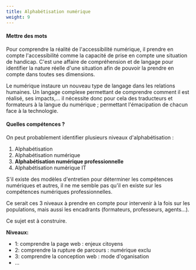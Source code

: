 ```yaml
---
title: Alphabétisation numérique
weight: 9
---
```



#### Mettre des mots

Pour comprendre la réalité de l'accessibilité numérique, il prendre en compte l'accessibilité comme la capacité de prise en compte une situation de handicap. C'est une affaire de compréhension et de langage pour identifier la nature réelle d'une situation afin de pouvoir la prendre en compte dans toutes ses dimensions.

Le numérique instaure un nouveau type de langage dans les relations humaines. Un langage complexe permettant de comprendre comment il est réalisé, ses impacts,... il nécessite donc pour cela des traducteurs et formateurs à la langue du numérique ; permettant l'émacipation de chacun face à la technologie.

#### Quelles compétences ?

On peut probablement identifier plusieurs niveaux d'alphabétisation :

 1. Alphabétisation
 1. Alphabétisation numérique
 1. **Alphabétisation numérique professionnelle**
 1. Alphabétisation numérique IT

S'il existe des modèles d'entretien pour déterminer les compétences numériques et autres, il ne me semble pas qu'il en existe sur les compétences numériques professionnelles.

Ce serait ces 3 niveaux à prendre en compte pour intervenir à la fois sur les populations, mais aussi les encadrants (formateurs, professeurs, agents...).

Ce sujet est à construire.

**Niveaux:**

 - 1: comprendre la page web : enjeux citoyens
 - 2: comprendre la rupture de parcours : numérique exclu
 - 3: comprendre la conception web : mode d'oganisation
 - ...
